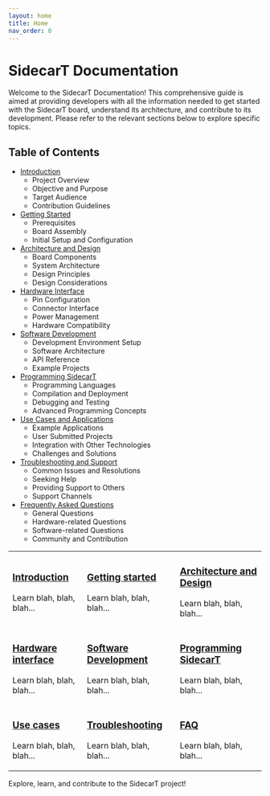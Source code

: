 ```yaml
---
layout: home
title: Home
nav_order: 0
---
```


# SidecarT Documentation 
Welcome to the SidecarT Documentation! This comprehensive guide is aimed at providing developers with all the information needed to get started with the SidecarT board, understand its architecture, and contribute to its development. Please refer to the relevant sections below to explore specific topics.

## Table of Contents
- [Introduction](/introduction)
   - Project Overview
   - Objective and Purpose
   - Target Audience
   - Contribution Guidelines
- [Getting Started](/getting_started)
   - Prerequisites
   - Board Assembly
   - Initial Setup and Configuration
- [Architecture and Design](/architecture_and_design)
   - Board Components
   - System Architecture
   - Design Principles
   - Design Considerations
- [Hardware Interface](/hardware_interface)
   - Pin Configuration
   - Connector Interface
   - Power Management
   - Hardware Compatibility
- [Software Development](/software_development)
   - Development Environment Setup
   - Software Architecture
   - API Reference
   - Example Projects
- [Programming SidecarT](/programming_sidecart)
   - Programming Languages
   - Compilation and Deployment
   - Debugging and Testing
   - Advanced Programming Concepts
- [Use Cases and Applications](/use_cases_and_applications)
   - Example Applications
   - User Submitted Projects
   - Integration with Other Technologies
   - Challenges and Solutions
- [Troubleshooting and Support](/troubleshooting_and_support)
   - Common Issues and Resolutions
   - Seeking Help
   - Providing Support to Others
   - Support Channels
- [Frequently Asked Questions](/frequently_asked_questions)
   - General Questions
   - Hardware-related Questions
   - Software-related Questions
   - Community and Contribution


<table>
    <tr>
        <td>
            <h3><a href="/introduction">Introduction</a></h3>
            <p>
            Learn blah, blah, blah...
            </p>
        </td>
        <td>
            <h3><a href="/getting_started">Getting started</a></h3>
            <p>
            Learn blah, blah, blah...
            </p>
        </td>
        <td>
            <h3><a href="/architecture_and_design">Architecture and Design</a></h3>
            <p>
            Learn blah, blah, blah...
            </p>
        </td>
    </tr>
    <tr>
        <td>
            <h3><a href="/hardware_interface">Hardware interface</a></h3>
            <p>
            Learn blah, blah, blah...
            </p>
        </td>
        <td>
            <h3><a href="/software_development">Software Development</a></h3>
            <p>
            Learn blah, blah, blah...
            </p>
        </td>
        <td>
            <h3><a href="/programming_sidecart">Programming SidecarT</a></h3>
            <p>
            Learn blah, blah, blah...
            </p>
        </td>
    </tr>
    <tr>
        <td>
            <h3><a href="/use_cases">Use cases</a></h3>
            <p>
            Learn blah, blah, blah...
            </p>
        </td>
        <td>
            <h3><a href="/troubleshooting">Troubleshooting</a></h3>
            <p>
            Learn blah, blah, blah...
            </p>
        </td>
        <td>
            <h3><a href="/faq">FAQ</a></h3>
            <p>
            Learn blah, blah, blah...
            </p>
        </td>
    </tr>
</table>



Explore, learn, and contribute to the SidecarT project!

